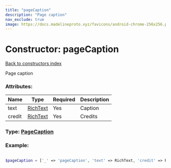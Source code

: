 ```yaml
---
title: "pageCaption"
description: "Page caption"
nav_exclude: true
image: https://docs.madelineproto.xyz/favicons/android-chrome-256x256.png
---
```

# Constructor: pageCaption  
[Back to constructors index](/API_docs/constructors/index.html)



Page caption

### Attributes:

| Name     |    Type       | Required | Description |
|----------|---------------|----------|-------------|
|text|[RichText](/API_docs/types/RichText.html) | Yes|Caption|
|credit|[RichText](/API_docs/types/RichText.html) | Yes|Credits|



### Type: [PageCaption](/API_docs/types/PageCaption.html)


### Example:

```php

$pageCaption = ['_' => 'pageCaption', 'text' => RichText, 'credit' => RichText];
```  
